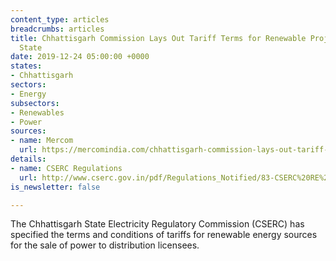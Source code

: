 ```yaml
---
content_type: articles
breadcrumbs: articles
title: Chhattisgarh Commission Lays Out Tariff Terms for Renewable Projects in the
  State
date: 2019-12-24 05:00:00 +0000
states:
- Chhattisgarh
sectors:
- Energy
subsectors:
- Renewables
- Power
sources:
- name: Mercom
  url: https://mercomindia.com/chhattisgarh-commission-lays-out-tariff-renewable-projects/
details:
- name: CSERC Regulations
  url: http://www.cserc.gov.in/pdf/Regulations_Notified/83-CSERC%20RE%20traiff%20Regulations%202019%20(English).pdf
is_newsletter: false

---
```

The Chhattisgarh State Electricity Regulatory Commission (CSERC) has specified the terms and conditions of tariffs for renewable energy sources for the sale of power to distribution licensees.
